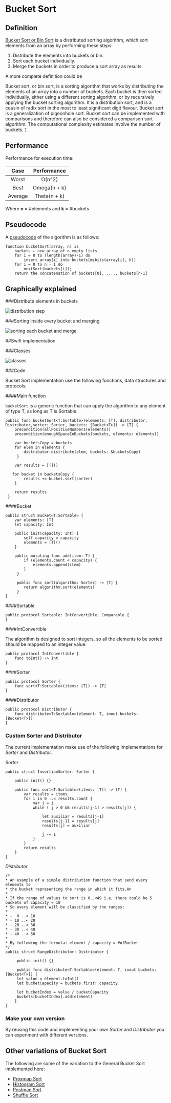 # Bucket Sort

## Definition
[Bucket Sort or Bin Sort](https://en.wikipedia.org/wiki/Bucket_sort) is a distributed sorting algorithm, which sort elements from an array by performing these steps:  

1) Distribute the elements into buckets or bin.  
2) Sort each bucket individually.  
3) Merge the buckets in order to produce a sort array as results.  

A more complete definition could be

>
Bucket sort, or bin sort, is a sorting algorithm that works by distributing the elements of an array into a number of buckets. Each bucket is then sorted individually, either using a different sorting algorithm, or by recursively applying the bucket sorting algorithm. It is a distribution sort, and is a cousin of radix sort in the most to least significant digit flavour. Bucket sort is a generalization of pigeonhole sort. Bucket sort can be implemented with comparisons and therefore can also be considered a comparison sort algorithm. The computational complexity estimates involve the number of buckets. [1](https://en.wikipedia.org/wiki/Bucket_sort)

## Performance

Performance for execution time:  
  
| Case  | Performance |
|:-------------: |:---------------:|
| Worst       |  O(n^2) |
| Best      | 	Omega(n + k)        |
|  Average | 	Theta(n + k)       | 
  
Where **n** = #elements and **k** = #buckets  


## Pseudocode

A [pseudocode](https://en.wikipedia.org/wiki/Bucket_sort#Pseudocode) of the algorithm is as follows:  

    function bucketSort(array, n) is
        buckets ← new array of n empty lists
        for i = 0 to (length(array)-1) do
            insert array[i] into buckets[msbits(array[i], k)]
        for i = 0 to n - 1 do
            nextSort(buckets[i]);
        return the concatenation of buckets[0], ...., buckets[n-1]


## Graphically explained

###Distribute elements in buckets  

![distribution step](https://upload.wikimedia.org/wikipedia/commons/6/61/Bucket_sort_1.png)

###Sorting inside every bucket and merging  

![sorting each bucket and merge](https://upload.wikimedia.org/wikipedia/commons/3/39/Bucket_sort_2.png)

##Swift implementation

###Classes

![classes](https://github.com/barbaramartina/swift-algorithm-club/blob/BucketSort/Bucket%20Sort/Docs/BucketSort.png)

###Code

Bucket Sort implementation use the following functions, data structures and protocols:

####Main function

`bucketSort` is a generic function that can apply the algorithm to any element of type T, as long as T is Sortable.

    public func bucketSort<T:Sortable>(elements: [T], distributor: Distributor,sorter: Sorter, buckets: [Bucket<T>]) -> [T] {
        precondition(allPositiveNumbers(elements))
        precondition(enoughSpaceInBuckets(buckets, elements: elements))
    
        var bucketsCopy = buckets
        for elem in elements {
            distributor.distribute(elem, buckets: &bucketsCopy)
         }
    
        var results = [T]()
    
       for bucket in bucketsCopy {
            results += bucket.sort(sorter)
        }
    
        return results
     }


####Bucket

    public struct Bucket<T:Sortable> {
        var elements: [T]
        let capacity: Int
    
        public init(capacity: Int) {
            self.capacity = capacity
            elements = [T]()
        }
    
        public mutating func add(item: T) {
            if (elements.count < capacity) {
                elements.append(item)
            }
         }
    
         public func sort(algorithm: Sorter) -> [T] {
            return algorithm.sort(elements)
         }
    }

####Sortable

    public protocol Sortable: IntConvertible, Comparable {
    }

####IntConvertible

The algorithm is designed to sort integers, so all the elements to be sorted should be mapped to an integer value.

    public protocol IntConvertible {
        func toInt() -> Int
    }


####Sorter

    public protocol Sorter {
        func sort<T:Sortable>(items: [T]) -> [T]
    }

####Distributor

    public protocol Distributor {
        func distribute<T:Sortable>(element: T, inout buckets: [Bucket<T>])
    }

### Custom Sorter and Distributor

The current implementation make use of the following implementations for *Sorter* and *Distributor*.  

*Sorter*  

    public struct InsertionSorter: Sorter {
    
        public init() {}
    
        public func sort<T:Sortable>(items: [T]) -> [T] {
            var results = items
            for i in 0 ..< results.count {
                var j = i
                while ( j > 0 && results[j-1] > results[j]) {
                
                    let auxiliar = results[j-1]
                    results[j-1] = results[j]
                    results[j] = auxiliar
                
                    j -= 1
                }
            }
            return results
        }
    }

*Distributor*  

    /*
    * An example of a simple distribution function that send every elements to
    * the bucket representing the range in which it fits.An
    *
    * If the range of values to sort is 0..<49 i.e, there could be 5 buckets of capacity = 10
    * So every element will be classified by the ranges:
    *
    * -  0 ..< 10
    * - 10 ..< 20
    * - 20 ..< 30
    * - 30 ..< 40
    * - 40 ..< 50
    *
    * By following the formula: element / capacity = #ofBucket
    */
    public struct RangeDistributor: Distributor {
    
         public init() {}
    
         public func distribute<T:Sortable>(element: T, inout buckets: [Bucket<T>]) {
         let value = element.toInt()
         let bucketCapacity = buckets.first!.capacity
        
         let bucketIndex = value / bucketCapacity
         buckets[bucketIndex].add(element)
        }
    }

### Make your own version

By reusing this code and implementing your own *Sorter* and *Distributor* you can experiment with different versions.

## Other variations of Bucket Sort

The following are some of the variation to the General Bucket Sort implemented here:

- [Proxmap Sort](https://en.wikipedia.org/wiki/Bucket_sort#ProxmapSort)
- [Histogram Sort](https://en.wikipedia.org/wiki/Bucket_sort#Histogram_sort)
- [Postman Sort](https://en.wikipedia.org/wiki/Bucket_sort#Postman.27s_sort)
- [Shuffle Sort](https://en.wikipedia.org/wiki/Bucket_sort#Shuffle_sort)

